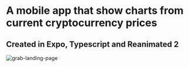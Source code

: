 # A mobile app that show charts from current cryptocurrency prices

## Created in Expo, Typescript and Reanimated 2

![grab-landing-page](http://prod-upp-image-read.ft.com/90952f16-803a-11e2-96ba-00144feabdc0)